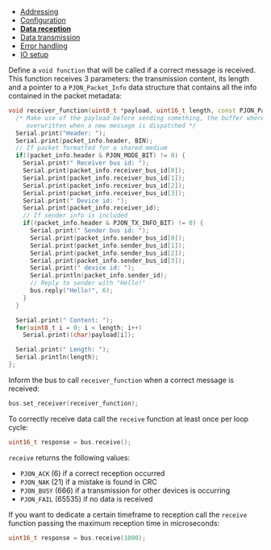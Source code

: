 - [Addressing](/documentation/addressing.md)
- [Configuration](/documentation/configuration.md)
- **[Data reception](/documentation/data-reception.md)**
- [Data transmission](/documentation/data-transmission.md)
- [Error handling](/documentation/error-handling.md)
- [IO setup](/documentation/io-setup.md)

Define a `void function` that will be called if a correct message is received. This function receives 3 parameters: the transmission content, its length and a pointer to a `PJON_Packet_Info` data structure that contains all the info contained in the packet metadata:
```cpp
void receiver_function(uint8_t *payload, uint16_t length, const PJON_Packet_Info &packet_info) {
  /* Make use of the payload before sending something, the buffer where payload points to is
     overwritten when a new message is dispatched */
  Serial.print("Header: ");
  Serial.print(packet_info.header, BIN);
  // If packet formatted for a shared medium
  if((packet_info.header & PJON_MODE_BIT) != 0) {
    Serial.print(" Receiver bus id: ");
    Serial.print(packet_info.receiver_bus_id[0]);
    Serial.print(packet_info.receiver_bus_id[1]);
    Serial.print(packet_info.receiver_bus_id[2]);
    Serial.print(packet_info.receiver_bus_id[3]);
    Serial.print(" Device id: ");
    Serial.print(packet_info.receiver_id);
    // If sender info is included
    if((packet_info.header & PJON_TX_INFO_BIT) != 0) {
      Serial.print(" Sender bus id: ");
      Serial.print(packet_info.sender_bus_id[0]);
      Serial.print(packet_info.sender_bus_id[1]);
      Serial.print(packet_info.sender_bus_id[2]);
      Serial.print(packet_info.sender_bus_id[3]);
      Serial.print(" device id: ");
      Serial.println(packet_info.sender_id);
      // Reply to sender with "Hello!"
      bus.reply("Hello!", 6);
    }  
  }

  Serial.print(" Content: ");
  for(uint8_t i = 0; i < length; i++)
    Serial.print((char)payload[i]);

  Serial.print(" Length: ");
  Serial.println(length);
};
```
Inform the bus to call `receiver_function` when a correct message is received:
```cpp
bus.set_receiver(receiver_function);
```
To correctly receive data call the `receive` function at least once per loop cycle:
```cpp
uint16_t response = bus.receive();
```
`receive` returns the following values:
- `PJON_ACK` (6) if a correct reception occurred
- `PJON_NAK` (21) if a mistake is found in CRC
- `PJON_BUSY` (666) if a transmission for other devices is occurring
- `PJON_FAIL` (65535) if no data is received

If you want to dedicate a certain timeframe to reception call the `receive` function passing the maximum reception time in microseconds:
```cpp
uint16_t response = bus.receive(1000);
```
